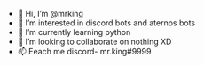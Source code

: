 - 👋 Hi, I’m @mrking
- 👀 I’m interested in discord bots and aternos bots
- 🌱 I’m currently learning python
- 💞️ I’m looking to collaborate on nothing XD
- 📫 Eeach me discord- mr.king#9999

<!---
mrkingvii/mrkingvii is a ✨ special ✨ repository because its `README.md` (this file) appears on your GitHub profile.
You can click the Preview link to take a look at your changes.
--->
